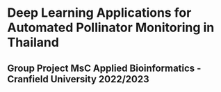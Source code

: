 # Deep Learning Applications for Automated Pollinator Monitoring in Thailand

## Group Project MsC Applied Bioinformatics - Cranfield University 2022/2023
